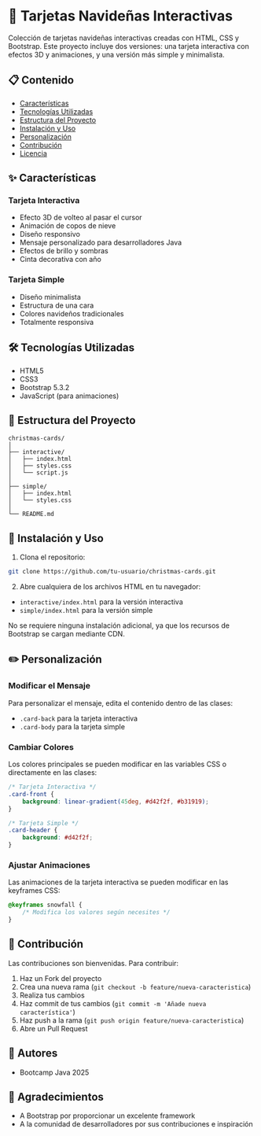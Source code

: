 # 🎄 Tarjetas Navideñas Interactivas

Colección de tarjetas navideñas interactivas creadas con HTML, CSS y Bootstrap. Este proyecto incluye dos versiones: una tarjeta interactiva con efectos 3D y animaciones, y una versión más simple y minimalista.

## 📋 Contenido

- [Características](#características)
- [Tecnologías Utilizadas](#tecnologías-utilizadas)
- [Estructura del Proyecto](#estructura-del-proyecto)
- [Instalación y Uso](#instalación-y-uso)
- [Personalización](#personalización)
- [Contribución](#contribución)
- [Licencia](#licencia)

## ✨ Características

### Tarjeta Interactiva
- Efecto 3D de volteo al pasar el cursor
- Animación de copos de nieve
- Diseño responsivo
- Mensaje personalizado para desarrolladores Java
- Efectos de brillo y sombras
- Cinta decorativa con año

### Tarjeta Simple
- Diseño minimalista
- Estructura de una cara
- Colores navideños tradicionales
- Totalmente responsiva

## 🛠️ Tecnologías Utilizadas

- HTML5
- CSS3
- Bootstrap 5.3.2
- JavaScript (para animaciones)

## 📁 Estructura del Proyecto

```
christmas-cards/
│
├── interactive/
│   ├── index.html
│   ├── styles.css
│   └── script.js
│
├── simple/
│   ├── index.html
│   └── styles.css
│
└── README.md
```

## 🚀 Instalación y Uso

1. Clona el repositorio:
```bash
git clone https://github.com/tu-usuario/christmas-cards.git
```

2. Abre cualquiera de los archivos HTML en tu navegador:
- `interactive/index.html` para la versión interactiva
- `simple/index.html` para la versión simple

No se requiere ninguna instalación adicional, ya que los recursos de Bootstrap se cargan mediante CDN.

## ✏️ Personalización

### Modificar el Mensaje
Para personalizar el mensaje, edita el contenido dentro de las clases:
- `.card-back` para la tarjeta interactiva
- `.card-body` para la tarjeta simple

### Cambiar Colores
Los colores principales se pueden modificar en las variables CSS o directamente en las clases:

```css
/* Tarjeta Interactiva */
.card-front {
    background: linear-gradient(45deg, #d42f2f, #b31919);
}

/* Tarjeta Simple */
.card-header {
    background: #d42f2f;
}
```

### Ajustar Animaciones
Las animaciones de la tarjeta interactiva se pueden modificar en las keyframes CSS:

```css
@keyframes snowfall {
    /* Modifica los valores según necesites */
}
```

## 🤝 Contribución

Las contribuciones son bienvenidas. Para contribuir:

1. Haz un Fork del proyecto
2. Crea una nueva rama (`git checkout -b feature/nueva-caracteristica`)
3. Realiza tus cambios
4. Haz commit de tus cambios (`git commit -m 'Añade nueva característica'`)
5. Haz push a la rama (`git push origin feature/nueva-caracteristica`)
6. Abre un Pull Request



## 👥 Autores

- Bootcamp Java 2025

## 🙏 Agradecimientos

- A Bootstrap por proporcionar un excelente framework
- A la comunidad de desarrolladores por sus contribuciones e inspiración
